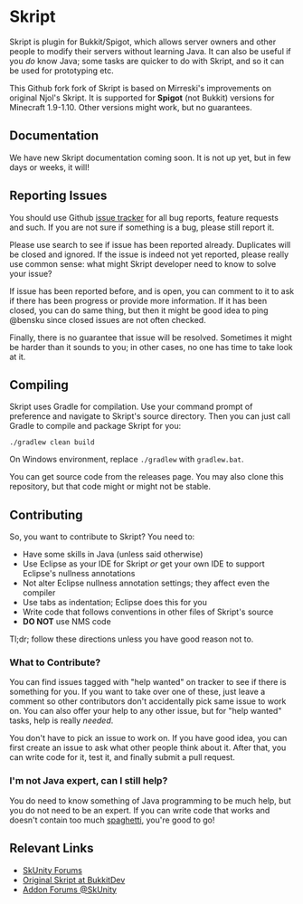 # Skript
Skript is plugin for Bukkit/Spigot, which allows server owners and other people
to modify their servers without learning Java. It can also be useful if you
*do* know Java; some tasks are quicker to do with Skript, and so it can be used
for prototyping etc.

This Github fork fork of Skript is based on Mirreski's improvements on original
Njol's Skript. It is supported for **Spigot** (not Bukkit) versions for
Minecraft 1.9-1.10. Other versions might work, but no guarantees.

## Documentation
We have new Skript documentation coming soon. It is not up yet, but in few days
or weeks, it will!

## Reporting Issues
You should use Github [issue tracker](https://github.com/bensku/Skript/issues)
for all bug reports, feature requests and such. If you are not sure if something
is a bug, please still report it.

Please use search to see if issue has been reported already. Duplicates will be
closed and ignored. If the issue is indeed not yet reported, please really
use common sense: what might Skript developer need to know to solve your issue?

If issue has been reported before, and is open, you can comment to it to ask if there
has been progress or provide more information. If it has been closed, you can do
same thing, but then it might be good idea to ping @bensku since closed issues
are not often checked.

Finally, there is no guarantee that issue will be resolved. Sometimes it might be
harder than it sounds to you; in other cases, no one has time to take look at it.

## Compiling
Skript uses Gradle for compilation. Use your command prompt of preference and
navigate to Skript's source directory. Then you can just call Gradle to compile
and package Skript for you:
```
./gradlew clean build
```
On Windows environment, replace `./gradlew` with `gradlew.bat`.

You can get source code from the releases page. You may also clone this
repository, but that code might or might not be stable.

## Contributing
So, you want to contribute to Skript? You need to:
* Have some skills in Java (unless said otherwise)
* Use Eclipse as your IDE for Skript *or* get your own IDE to support Eclipse's nullness annotations
* Not alter Eclipse nullness annotation settings; they affect even the compiler
* Use tabs as indentation; Eclipse does this for you
* Write code that follows conventions in other files of Skript's source
* **DO NOT** use NMS code

Tl;dr; follow these directions unless you have good reason not to.

### What to Contribute?
You can find issues tagged with "help wanted" on tracker to see if there is
something for you. If you want to take over one of these, just leave a comment
so other contributors don't accidentally pick same issue to work on. You can also
offer your help to any other issue, but for "help wanted" tasks, help is really
*needed*.

You don't have to pick an issue to work on. If you have good idea, you can first
create an issue to ask what other people think about it. After that, you can
write code for it, test it, and finally submit a pull request.

### I'm not Java expert, can I still help?
You do need to know something of Java programming to be much help, but you do
not need to be an expert. If you can write code that works and doesn't contain
too much [spaghetti](https://en.wikipedia.org/wiki/Spaghetti_code), you're
good to go!

## Relevant Links
* [SkUnity Forums](https://forums.skunity.com/)
* [Original Skript at BukkitDev](https://dev.bukkit.org/bukkit-plugins/skript/)
* [Addon Forums @SkUnity](https://forums.skunity.com/c/addons/none)
